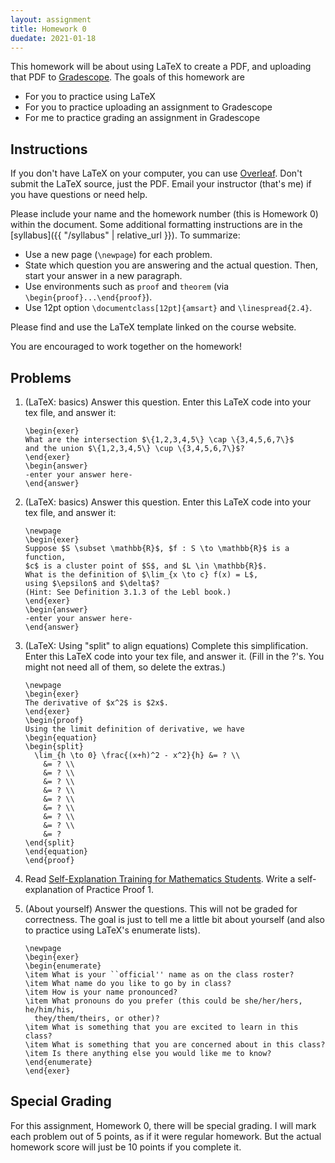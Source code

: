 ```yaml
---
layout: assignment
title: Homework 0
duedate: 2021-01-18
---
```




This homework will be about using LaTeX to create a PDF,
and uploading that PDF to [Gradescope](https://gradescope.com).
The goals of this homework are

+ For you to practice using LaTeX
+ For you to practice uploading an assignment to Gradescope
+ For me to practice grading an assignment in Gradescope

## Instructions

If you don't have LaTeX on your computer, you can use [Overleaf](https://overleaf.com).
Don't submit the LaTeX source, just the PDF.
Email your instructor (that's me) if you have questions or need help.

Please include your name and the homework number
(this is Homework 0) within the document.
Some additional formatting instructions are in the
[syllabus]({{ "/syllabus" | relative_url }}).
To summarize:

+ Use a new page (`\newpage`) for each problem.
+ State which question you are answering and the actual question.
  Then, start your answer in a new paragraph.
+ Use environments such as `proof` and `theorem`
  (via `\begin{proof}...\end{proof}`).
+ Use 12pt option `\documentclass[12pt]{amsart}` and `\linespread{2.4}`.

Please find and use the LaTeX template linked on the course website.

You are encouraged to work together on the homework!


## Problems

1.  (LaTeX: basics) Answer this question.
    Enter this LaTeX code into your tex file, and answer it:
    
    ```
    \begin{exer}
    What are the intersection $\{1,2,3,4,5\} \cap \{3,4,5,6,7\}$
    and the union $\{1,2,3,4,5\} \cup \{3,4,5,6,7\}$?
    \end{exer}
    \begin{answer}
    -enter your answer here-
    \end{answer}
    ```

2.  (LaTeX: basics) Answer this question.
    Enter this LaTeX code into your tex file, and answer it:
    
    ```
    \newpage
    \begin{exer}
    Suppose $S \subset \mathbb{R}$, $f : S \to \mathbb{R}$ is a function,
    $c$ is a cluster point of $S$, and $L \in \mathbb{R}$.
    What is the definition of $\lim_{x \to c} f(x) = L$,
    using $\epsilon$ and $\delta$?
    (Hint: See Definition 3.1.3 of the Lebl book.)
    \end{exer}
    \begin{answer}
    -enter your answer here-
    \end{answer}
    ```

3.  (LaTeX: Using "split" to align equations)
    Complete this simplification.
    Enter this LaTeX code into your tex file, and answer it.
    (Fill in the ?'s. You might not need all of them, so delete the extras.)
    
    ```
    \newpage
    \begin{exer}
    The derivative of $x^2$ is $2x$.
    \end{exer}
    \begin{proof}
    Using the limit definition of derivative, we have
    \begin{equation}
    \begin{split}
      \lim_{h \to 0} \frac{(x+h)^2 - x^2}{h} &= ? \\
        &= ? \\
        &= ? \\
        &= ? \\
        &= ? \\
        &= ? \\
        &= ? \\
        &= ? \\
        &= ? \\
        &= ?
    \end{split}
    \end{equation}
    \end{proof}
    ```

4.  Read [Self-Explanation Training for Mathematics Students](
    https://www.lboro.ac.uk/media/media/schoolanddepartments/mathematics-education-centre/downloads/research/SE-booklet.pdf).
    Write a self-explanation of Practice Proof 1.


5.  (About yourself) Answer the questions. This will not be graded for correctness.
    The goal is just to tell me a little bit about yourself
    (and also to practice using LaTeX's enumerate lists).
    
    ```
    \newpage
    \begin{exer}
    \begin{enumerate}
    \item What is your ``official'' name as on the class roster?
    \item What name do you like to go by in class?
    \item How is your name pronounced?
    \item What pronouns do you prefer (this could be she/her/hers, he/him/his,
      they/them/theirs, or other)?
    \item What is something that you are excited to learn in this class?
    \item What is something that you are concerned about in this class?
    \item Is there anything else you would like me to know?
    \end{enumerate}
    \end{exer}
    ```


## Special Grading

For this assignment, Homework 0, there will be special grading.
I will mark each problem out of 5 points, as if it were regular homework.
But the actual homework score will just be 10 points if you complete it.
